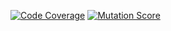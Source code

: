 [![Code Coverage](https://img.shields.io/badge/Code_Coverage-20.28%25-brightgreen)](https://img.shields.io/badge/Code_Coverage-20.28%25-brightgreen)
[![Mutation Score](https://img.shields.io/badge/Mutation_Score-13.20%25-brightgreen)](https://img.shields.io/badge/Mutation_Score-13.20%25-brightgreen)